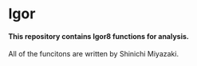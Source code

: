 # Igor
#### This repository contains Igor8 functions for analysis. 
All of the funcitons are written by Shinichi Miyazaki.


